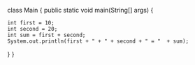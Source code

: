 class Main {
public static void main(String[] args) {
    
    int first = 10;
    int second = 20;
    int sum = first + second;
    System.out.println(first + " + " + second + " = "  + sum);
  }
}
